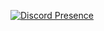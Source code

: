 [![Discord Presence](https://lanyard.cnrad.dev/api/701653604280565781)](https://discord.com/users/701653604280565781)
